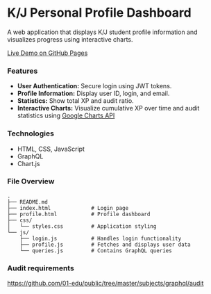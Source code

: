 # K/J Personal Profile Dashboard

A web application that displays K/J student profile information and visualizes progress using interactive charts.

[Live Demo on GitHub Pages](https://kaarupv.github.io/graphql/)

### Features

-   **User Authentication:** Secure login using JWT tokens.
-   **Profile Information:** Display user ID, login, and email.
-   **Statistics:** Show total XP and audit ratio.
-   **Interactive Charts:** Visualize cumulative XP over time and audit statistics using [Google Charts API](https://developers.google.com/chart/interactive/docs/quick_start)

### Technologies

-   HTML, CSS, JavaScript
-   GraphQL
-   Chart.js

### File Overview

```
.
├── README.md
├── index.html             # Login page
├── profile.html           # Profile dashboard
├── css/
│   └── styles.css         # Application styling
└── js/
    ├── login.js           # Handles login functionality
    ├── profile.js         # Fetches and displays user data
    └── queries.js         # Contains GraphQL queries

```

### Audit requirements

https://github.com/01-edu/public/tree/master/subjects/graphql/audit
